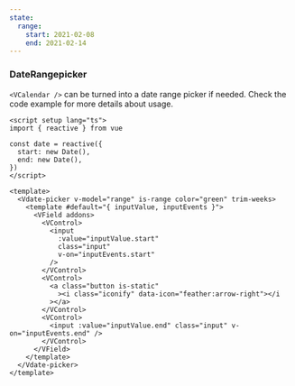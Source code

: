 ```yaml
---
state:
  range:
    start: 2021-02-08
    end: 2021-02-14
---
```


### DateRangepicker

`<VCalendar />` can be turned into a date range picker if needed. Check the
code example for more details about usage.

<!--code-->

```vue
<script setup lang="ts">
import { reactive } from vue

const date = reactive({
  start: new Date(),
  end: new Date(),
})
</script>

<template>
  <Vdate-picker v-model="range" is-range color="green" trim-weeks>
    <template #default="{ inputValue, inputEvents }">
      <VField addons>
        <VControl>
          <input
            :value="inputValue.start"
            class="input"
            v-on="inputEvents.start"
          />
        </VControl>
        <VControl>
          <a class="button is-static"
            ><i class="iconify" data-icon="feather:arrow-right"></i
          ></a>
        </VControl>
        <VControl>
          <input :value="inputValue.end" class="input" v-on="inputEvents.end" />
        </VControl>
      </VField>
    </template>
  </Vdate-picker>
</template>
```

<!--/code-->

<!--example-->

<Vdate-picker v-model="frontmatter.state.range" is-range color="green" trim-weeks>
  <template v-slot="{ inputValue, inputEvents }">
    <VField addons>
      <VControl>
        <input
          :value="inputValue.start"
          v-on="inputEvents.start"
          class="input"
        />
      </VControl>
      <VControl>
        <a class="button is-static"><i class="iconify" data-icon="feather:arrow-right"></i></a>
      </VControl>
      <VControl>
        <input
          :value="inputValue.end"
          v-on="inputEvents.end"
          class="input"
        />
      </VControl>
    </VField>
  </template>
</Vdate-picker>

<!--/example-->
